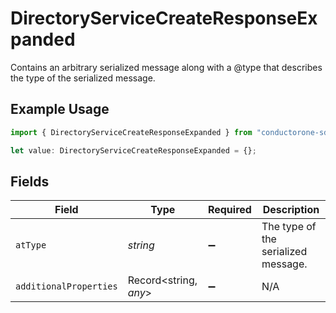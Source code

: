 # DirectoryServiceCreateResponseExpanded

Contains an arbitrary serialized message along with a @type that describes the type of the serialized message.

## Example Usage

```typescript
import { DirectoryServiceCreateResponseExpanded } from "conductorone-sdk-typescript/sdk/models/shared";

let value: DirectoryServiceCreateResponseExpanded = {};
```

## Fields

| Field                               | Type                                | Required                            | Description                         |
| ----------------------------------- | ----------------------------------- | ----------------------------------- | ----------------------------------- |
| `atType`                            | *string*                            | :heavy_minus_sign:                  | The type of the serialized message. |
| `additionalProperties`              | Record<string, *any*>               | :heavy_minus_sign:                  | N/A                                 |
